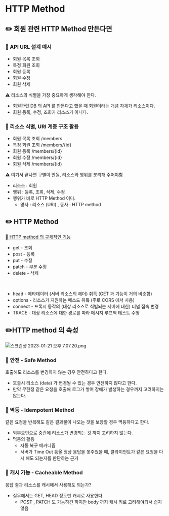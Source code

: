 # HTTP Method

## ✏️ 회원 관련 HTTP Method 만든다면

### 📍 API URL 설계 예시

- 회원 목록 조회
- 특정 회원 조회
- 회원 등록
- 회원 수정
- 회원 삭제

⚠️ 리소스의 식별을 가장 중요하게 생각해야 한다.

- 회원관련 DB 의 API 를 만든다고 했을 때 회원이라는 개념 자체가 리소스이다.
- 회원 등록, 수정, 조회가 리소스가 아니다.

### 📍 리소스 식별, URI 계층 구조 활용

- 회원 목록 조회 /members
- 특정 회원 조회 /members/{id}
- 회원 등록 /members/{id}
- 회원 수정 /members/{id}
- 회원 삭제 /members/{id}

⚠️ 여기서 끝나면 구별이 안됨, 리소스와 행위를 분리해 주어야함

- 리소스 : 회원
- 행위 : 등록, 조회, 삭제, 수정
- 행위가 바로 HTTP Method 이다.
    - 명사 : 리소스 (URI) , 동사 : HTTP method

## ✏️ HTTP Method

[🔗 HTTP method 의 구체적인 기능](https://github.com/choideakook/TIL/blob/main/Spring/0%20Spring%20TIL/post%20man%20정리.md)

- get - 조회
- post - 등록
- put - 수정
- patch - 부분 수정
- delete - 삭제

<br>

- head - 메타데이터 (서버 리소스의 헤더) 취득 (GET 과 기능이 거의 비슷함)
- options - 리소스가 지원하는 메소드 취득 (주로 CORS 에서 사용)
- connect - 프록시 동작의 (대상 리소스로 식별되는 서버에 대한) 터널 접속 변경
- TRACE - 대상 리소스에 대한 경로를 따라 메시지 루프백 테스트 수행

## ✏️HTTP method 의 속성

![스크린샷 2023-01-21 오후 7.07.20.png](HTTP%20Method%209e9c3ac2826a4bc0aa1d88e5ba40bdb8/%25E1%2584%2589%25E1%2585%25B3%25E1%2584%258F%25E1%2585%25B3%25E1%2584%2585%25E1%2585%25B5%25E1%2586%25AB%25E1%2584%2589%25E1%2585%25A3%25E1%2586%25BA_2023-01-21_%25E1%2584%258B%25E1%2585%25A9%25E1%2584%2592%25E1%2585%25AE_7.07.20.png)

### 📍 안전 - Safe Method

호출해도 리소스를 변경하지 않는 경우 안전하다고 한다.

- 호출시 리소스 (data) 가 변경될 수 있는 경우 안전하지 않다고 한다.
- 만약 무한정 같은 요청을 호출해 로그가 쌓여 장애가 발생하는 경우까지 고려하지는 않는다.

### 📍 멱등 - Idempotent Method

같은 요청을 반복해도 같은 결과물이 나오는 것을 보장할 경우 멱등하다고 한다.

- 외부요인으로 중간에 리소스가 변경되는 것 까지 고려하지 않는다.
- 멱등의 활용
    - 자동 복구 메커니즘
    - 서버가 Time Out 등올 정상 응답을 못주었을 때, 클라이언트가 같은 요청을 다시 해도 되는지를 판단하는 근거

### 📍 캐시 가능 - Cacheable Method

응답 결과 리소스를 캐시해서 사용해도 되는가?

- 실무에서는 GET, HEAD 정도만 캐시로 사용한다.
    - POST , PATCH 도 가능하긴 하지만 body 까지 캐시 키로 고려해야되서 쉽지않음